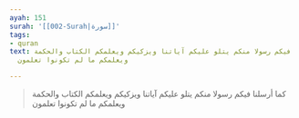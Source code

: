 ```yaml
---
ayah: 151
surah: '[[002-Surah|سورة]]'
tags:
- quran
text: كما أرسلنا فيكم رسولا منكم يتلو عليكم آياتنا ويزكيكم ويعلمكم الكتاب والحكمة
  ويعلمكم ما لم تكونوا تعلمون

---
```

> كما أرسلنا فيكم رسولا منكم يتلو عليكم آياتنا ويزكيكم ويعلمكم الكتاب والحكمة ويعلمكم ما لم تكونوا تعلمون
